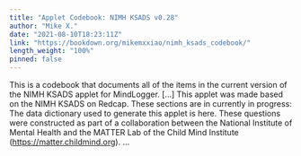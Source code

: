 ```yaml
---
title: "Applet Codebook: NIMH KSADS v0.28"
author: "Mike X."
date: "2021-08-10T18:23:11Z"
link: "https://bookdown.org/mikemxxiao/nimh_ksads_codebook/"
length_weight: "100%"
pinned: false
---
```


This is a codebook that documents all of the items in the current version of the NIMH KSADS applet for MindLogger. [...] This applet was made based on the NIMH KSADS on Redcap. These sections are in currently in progress: The data dictionary used to generate this applet is here. These questions were constructed as part of a collaboration between the National Institute of Mental Health and the MATTER Lab of the Child Mind Institute (https://matter.childmind.org). ...
